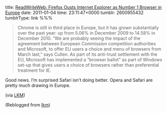 title: [ReadWriteWeb: Firefox Ousts Internet Explorer as Number 1 Browser in Europe](http://www.readwriteweb.com/archives/firefox_ousts_internet_explorer_as_number_1_browse.php)
date: 2011-01-04
time: 23:11:47+0000
tumblr: 2600955432
tumblrType: link
%%%

> Chrome is still in third place in Europe, but it has grown substantially over the past year: up from 5.06% in December 2009 to 14.58% in December 2010. “We are probably seeing the impact of the agreement between European Commission competition authorities and Microsoft, to offer EU users a choice and menu of browsers from March last,” says Cullen. As part of its anti-trust settlement with the EU, Microsoft has implemented a “browser ballot” as part of Windows set-up that gives users a choice of browsers rather than preferential treatment for IE.

Good news. I’m surprised Safari isn’t doing better. Opera and Safari are pretty much drawing in Europe.

(via [LKM][LKM])

[LKM]: http://lkm.tumblr.com/post/2599562403/chrome-is-still-in-third-place-in-europe-but-it

(Reblogged from [lkm](https://lkm.tumblr.com/post/2599562403/chrome-is-still-in-third-place-in-europe-but-it))
